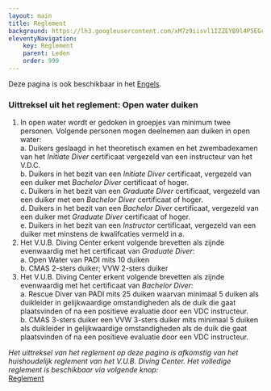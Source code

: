 ```yaml
---
layout: main
title: Reglement
background: https://lh3.googleusercontent.com/xM7z9iisvl1IZZEYB9l4P5EGcZpzRqTXWJULFYo9DuPyHyz2AJ3rhkGDVLjswMIpDsX3gRsP7A9qBQpOcFEDqba7EjvEOx1kHjvrz6I3VKa-_JHkg11KuFP-McVYXviLsN7SHwYlE0g
eleventyNavigation:
    key: Reglement
    parent: Leden
    order: 999
---
```


Deze pagina is ook beschikbaar in het <a href="/en/regulations">Engels</a>.

### Uittreksel uit het reglement: Open water duiken

1. In open water wordt er gedoken in groepjes van minimum twee personen. Volgende personen mogen deelnemen aan duiken
in open water:\
    a. Duikers geslaagd in het theoretisch examen en het zwembadexamen van het *Initiate Diver* certificaat vergezeld van een instructeur van het V.D.C.\
    b. Duikers in het bezit van een *Initiate Diver* certificaat, vergezeld van een duiker met *Bachelor Diver* certificaat of hoger.\
    c. Duikers in het bezit van een *Graduate Diver* certificaat, vergezeld van een duiker met een *Bachelor Diver* certificaat of hoger.\
    d. Duikers in het bezit van een *Bachelor Diver* certificaat, vergezeld van een duiker met *Graduate Diver* certificaat of hoger.\
    e. Duikers in het bezit van een *Instructor* certificaat, vergezeld van een duiker met minstens de kwalifcaties vermeld in a.
2. Het V.U.B. Diving Center erkent volgende brevetten als zijnde evenwaardig met het certificaat van *Graduate Diver*:\
    a. Open Water van PADI mits 10 duiken\
    b. CMAS 2-sters duiker; VVW 2-sters duiker
3. Het V.U.B. Diving Center erkent volgende brevetten als zijnde evenwaardig met het certificaat van *Bachelor Diver*:\
    a. Rescue Diver van PADI mits 25 duiken waarvan minimaal 5 duiken als duikleider in gelijkwaardige omstandigheden als de duik die gaat plaatsvinden of na een positieve evaluatie door een VDC instructeur.\
    b. CMAS 3-sters duiker een VVW 3-sters duiker mits minimaal 5 duiken als duikleider in gelijkwaardige omstandigheden als de duik die gaat plaatsvinden of na een positieve evaluatie door een VDC instructeur.

*Het uittreksel van het reglement op deze pagina is afkomstig van het huishoudelijk reglement van het V.U.B. Diving Center. Het volledige reglement is beschikbaar via volgende knop:*\
<a class="btn btn-primary"
    href="https://vdc-app.azurewebsites.net/downloads/huishoudelijk_reglement_03102011.pdf" target="_blank">
    <i class="fa-solid fa-book"></i> Reglement
</a>